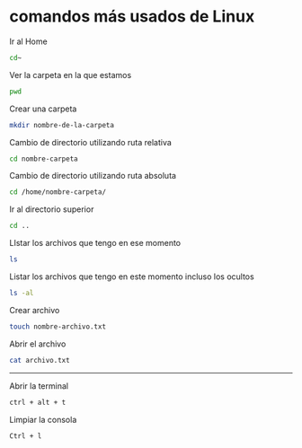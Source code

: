 # comandos más usados de Linux

Ir al Home
```bash
cd~
```
Ver la carpeta en la que estamos 
```bash
pwd
```
Crear una carpeta
```bash
mkdir nombre-de-la-carpeta
```
Cambio de directorio utilizando ruta relativa
```bash
cd nombre-carpeta
```
Cambio de directorio utilizando ruta absoluta
```bash
cd /home/nombre-carpeta/
```
Ir al directorio superior
```bash
cd ..
```
LIstar los archivos que tengo en ese momento
```bash
ls
```
Listar los archivos que tengo en este momento incluso los ocultos
```bash
ls -al
```
Crear archivo
```bash
touch nombre-archivo.txt
```
Abrir el archivo
```bash
cat archivo.txt
```
______________________________________
Abrir la terminal
```bash
ctrl + alt + t
```
Limpiar la consola
```bash
Ctrl + l
```

